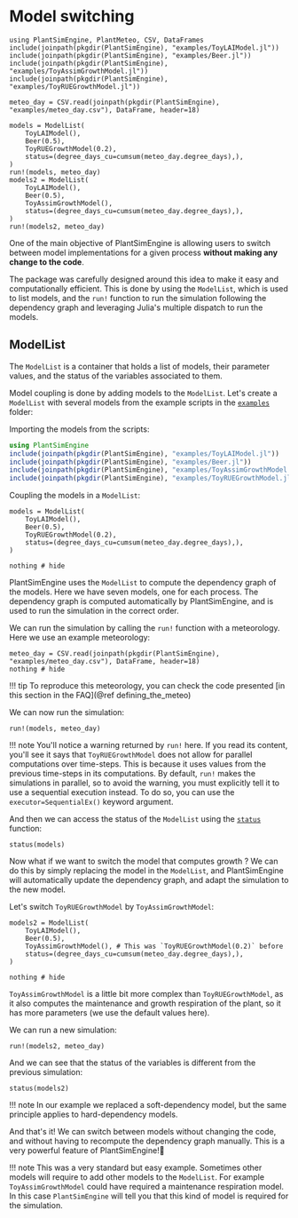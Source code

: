 # Model switching

```@setup usepkg
using PlantSimEngine, PlantMeteo, CSV, DataFrames
include(joinpath(pkgdir(PlantSimEngine), "examples/ToyLAIModel.jl"))
include(joinpath(pkgdir(PlantSimEngine), "examples/Beer.jl"))
include(joinpath(pkgdir(PlantSimEngine), "examples/ToyAssimGrowthModel.jl"))
include(joinpath(pkgdir(PlantSimEngine), "examples/ToyRUEGrowthModel.jl"))

meteo_day = CSV.read(joinpath(pkgdir(PlantSimEngine), "examples/meteo_day.csv"), DataFrame, header=18)
 
models = ModelList(
    ToyLAIModel(),
    Beer(0.5),
    ToyRUEGrowthModel(0.2),
    status=(degree_days_cu=cumsum(meteo_day.degree_days),),
)
run!(models, meteo_day)
models2 = ModelList(
    ToyLAIModel(),
    Beer(0.5),
    ToyAssimGrowthModel(),
    status=(degree_days_cu=cumsum(meteo_day.degree_days),),
)
run!(models2, meteo_day)
```

One of the main objective of PlantSimEngine is allowing users to switch between model implementations for a given process **without making any change to the code**. 

The package was carefully designed around this idea to make it easy and computationally efficient. This is done by using the `ModelList`, which is used to list models, and the `run!` function to run the simulation following the dependency graph and leveraging Julia's multiple dispatch to run the models.

## ModelList

The `ModelList` is a container that holds a list of models, their parameter values, and the status of the variables associated to them.

Model coupling is done by adding models to the `ModelList`. Let's create a `ModelList` with several models from the example scripts in the [`examples`](https://github.com/VirtualPlantLab/PlantSimEngine.jl/blob/master/examples/) folder:

Importing the models from the scripts:

```julia
using PlantSimEngine
include(joinpath(pkgdir(PlantSimEngine), "examples/ToyLAIModel.jl"))
include(joinpath(pkgdir(PlantSimEngine), "examples/Beer.jl"))
include(joinpath(pkgdir(PlantSimEngine), "examples/ToyAssimGrowthModel.jl"))
include(joinpath(pkgdir(PlantSimEngine), "examples/ToyRUEGrowthModel.jl"))
```

Coupling the models in a `ModelList`:

```@example usepkg
models = ModelList(
    ToyLAIModel(),
    Beer(0.5),
    ToyRUEGrowthModel(0.2),
    status=(degree_days_cu=cumsum(meteo_day.degree_days),),
)

nothing # hide
```

PlantSimEngine uses the `ModelList` to compute the dependency graph of the models. Here we have seven models, one for each process. The dependency graph is computed automatically by PlantSimEngine, and is used to run the simulation in the correct order.

We can run the simulation by calling the `run!` function with a meteorology. Here we use an example meteorology:

```@example usepkg
meteo_day = CSV.read(joinpath(pkgdir(PlantSimEngine), "examples/meteo_day.csv"), DataFrame, header=18)
nothing # hide
```

!!! tip
    To reproduce this meteorology, you can check the code presented [in this section in the FAQ](@ref defining_the_meteo)

We can now run the simulation:

```@example usepkg
run!(models, meteo_day)
```

!!! note
    You'll notice a warning returned by `run!` here. If you read its content, you'll see it says that `ToyRUEGrowthModel` does not allow for parallel computations over time-steps. This is because it uses values from the previous time-steps in its computations. By default, `run!` makes the simulations in parallel, so to avoid the warning, you must explicitly tell it to use a sequential execution instead. To do so, you can use the `executor=SequentialEx()` keyword argument.

And then we can access the status of the `ModelList` using the [`status`](@ref) function:

```@example usepkg
status(models)
```

Now what if we want to switch the model that computes growth ? We can do this by simply replacing the model in the `ModelList`, and PlantSimEngine will automatically update the dependency graph, and adapt the simulation to the new model.

Let's switch `ToyRUEGrowthModel` by `ToyAssimGrowthModel`:

```@example usepkg
models2 = ModelList(
    ToyLAIModel(),
    Beer(0.5),
    ToyAssimGrowthModel(), # This was `ToyRUEGrowthModel(0.2)` before
    status=(degree_days_cu=cumsum(meteo_day.degree_days),),
)

nothing # hide
```

`ToyAssimGrowthModel` is a little bit more complex than `ToyRUEGrowthModel`, as it also computes the maintenance and growth respiration of the plant, so it has more parameters (we use the default values here).

We can run a new simulation:

```@example usepkg
run!(models2, meteo_day)
```

And we can see that the status of the variables is different from the previous simulation:

```@example usepkg
status(models2)
```

!!! note
    In our example we replaced a soft-dependency model, but the same principle applies to hard-dependency models.

And that's it! We can switch between models without changing the code, and without having to recompute the dependency graph manually. This is a very powerful feature of PlantSimEngine!💪

!!! note
    This was a very standard but easy example. Sometimes other models will require to add other models to the `ModelList`. For example `ToyAssimGrowthModel` could have required a maintenance respiration model. In this case `PlantSimEngine` will tell you that this kind of model is required for the simulation.